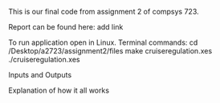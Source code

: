 This is our final code from assignment 2 of compsys 723. 

Report can be found here: add link 

To run application open in Linux.
Terminal commands: 
  cd /Desktop/a2723/assignment2/files
  make cruiseregulation.xes 
  ./cruiseregulation.xes

Inputs and Outputs 

Explanation of how it all works 
